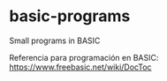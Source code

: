 # basic-programs
Small programs in BASIC

Referencia para programación en BASIC:
https://www.freebasic.net/wiki/DocToc
